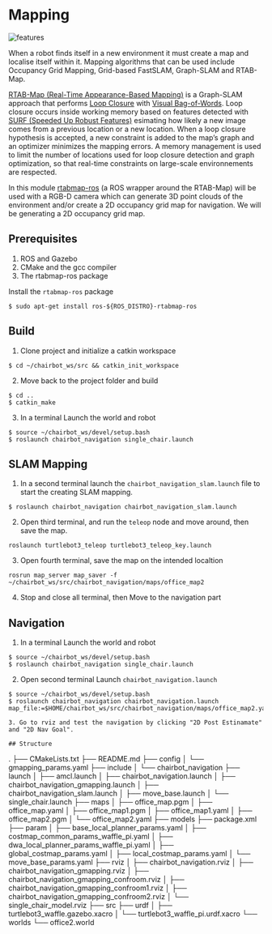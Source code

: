 # Mapping
![features]()

When a robot finds itself in a new environment it must create a map and localise itself within it. Mapping algorithms that can be used include Occupancy Grid Mapping, Grid-based FastSLAM, Graph-SLAM and RTAB-Map.

[RTAB-Map (Real-Time Appearance-Based Mapping)](http://introlab.github.io/rtabmap/) is a Graph-SLAM approach that performs [Loop Closure](http://www.cds.caltech.edu/~murray/courses/me132-wi11/me132a_lec16.pdf) with [Visual Bag-of-Words](https://www.youtube.com/watch?v=a4cFONdc6nc). Loop closure occurs inside working memory based on features detected with [SURF (Speeded Up Robust Features)](https://people.ee.ethz.ch/~surf/eccv06.pdf) esimating how likely a new image comes from a previous location or a new location. When a loop closure hypothesis is accepted, a new constraint is added to the map’s graph and an optimizer minimizes the mapping errors. A memory management is used to limit the number of locations used for loop closure detection and graph optimization, so that real-time constraints on large-scale environnements are respected.

In this module [rtabmap-ros](http://wiki.ros.org/rtabmap_ros) (a ROS wrapper around the RTAB-Map) will be used with a RGB-D camera which can generate 3D point clouds of the environment and/or create a 2D occupancy grid map for navigation. We will be generating a 2D occupancy grid map.

## Prerequisites
1. ROS and Gazebo
2. CMake and the gcc compiler
3. The rtabmap-ros package

Install the `rtabmap-ros` package
```console
$ sudo apt-get install ros-${ROS_DISTRO}-rtabmap-ros
```

## Build
1. Clone project and initialize a catkin workspace
```
$ cd ~/chairbot_ws/src && catkin_init_workspace
```

2. Move back to the project folder and build
```
$ cd ..
$ catkin_make
```

3. In a terminal Launch the world and robot
```
$ source ~/chairbot_ws/devel/setup.bash
$ roslaunch chairbot_navigation single_chair.launch
```

## SLAM Mapping

1. In a second terminal launch the `chairbot_navigation_slam.launch` file to start the creating SLAM mapping.
```
$ roslaunch chairbot_navigation chairbot_navigation_slam.launch

```

2. Open third terminal, and run the `teleop` node and move around, then save the map.
```
roslaunch turtlebot3_teleop turtlebot3_teleop_key.launch
```

3. Open fourth terminal, save the map on the intended localtion
```
rosrun map_server map_saver -f ~/chairbot_ws/src/chairbot_navigation/maps/office_map2
```
4. Stop and close all terminal, then Move to the navigation part

## Navigation

1. In a terminal Launch the world and robot
```
$ source ~/chairbot_ws/devel/setup.bash
$ roslaunch chairbot_navigation single_chair.launch
```

2. Open second terminal Launch `chairbot_navigation.launch`
```
$ source ~/chairbot_ws/devel/setup.bash
$ roslaunch chairbot_navigation chairbot_navigation.launch map_file:=$HOME/chairbot_ws/src/chairbot_navigation/maps/office_map2.yaml

3. Go to rviz and test the navigation by clicking "2D Post Estinamate" and "2D Nav Goal".

## Structure
```
.
├── CMakeLists.txt
├── README.md
├── config
│   └── gmapping_params.yaml
├── include
│   └── chairbot_navigation
├── launch
│   ├── amcl.launch
│   ├── chairbot_navigation.launch
│   ├── chairbot_navigation_gmapping.launch
│   ├── chairbot_navigation_slam.launch
│   ├── move_base.launch
│   └── single_chair.launch
├── maps
│   ├── office_map.pgm
│   ├── office_map.yaml
│   ├── office_map1.pgm
│   ├── office_map1.yaml
│   ├── office_map2.pgm
│   └── office_map2.yaml
├── models
├── package.xml
├── param
│   ├── base_local_planner_params.yaml
│   ├── costmap_common_params_waffle_pi.yaml
│   ├── dwa_local_planner_params_waffle_pi.yaml
│   ├── global_costmap_params.yaml
│   ├── local_costmap_params.yaml
│   └── move_base_params.yaml
├── rviz
│   ├── chairbot_navigation.rviz
│   ├── chairbot_navigation_gmapping.rviz
│   ├── chairbot_navigation_gmapping_confroom.rviz
│   ├── chairbot_navigation_gmapping_confroom1.rviz
│   ├── chairbot_navigation_gmapping_confroom2.rviz
│   └── single_chair_model.rviz
├── src
├── urdf
│   ├── turtlebot3_waffle.gazebo.xacro
│   └── turtlebot3_waffle_pi.urdf.xacro
└── worlds
    └── office2.world
```
